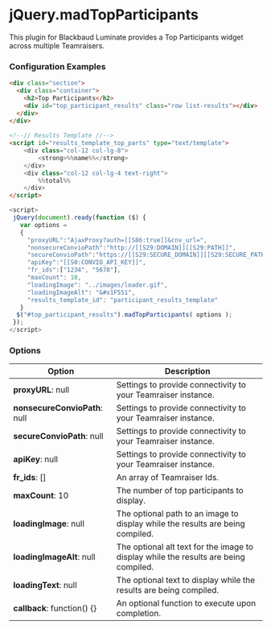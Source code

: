 # jQuery.madTopParticipants

This plugin for Blackbaud Luminate provides a Top Participants widget across multiple Teamraisers.

### Configuration Examples
```html
<div class="section">                                                                                                          
  <div class="container">                                                                                                      
    <h2>Top Participants</h2>                                                                                                  
    <div id="top_participant_results" class="row list-results"></div>                                                                                                                     
  </div>                                                                                                                       
</div>                                                                                                                         
                                                                                                                               
<!--// Results Template //-->
<script id="results_template_top_parts" type="text/template">
	<div class="col-12 col-lg-8">
		<strong>%%name%%</strong>
	</div>
	<div class="col-12 col-lg-4 text-right">
		%%total%%
	</div>
</script>                                                                                                                   
```
```javascript
<script>                                                                                                                       
 jQuery(document).ready(function ($) {                                                                                         
   var options =                                                                                                               
   {                                                                                                                           
     "proxyURL":"AjaxProxy?auth=[[S86:true]]&cnv_url=",                                                                        
     "nonsecureConvioPath":"http://[[S29:DOMAIN]][[S29:PATH]]",                                                                
     "secureConvioPath":"https://[[S29:SECURE_DOMAIN]][[S29:SECURE_PATH]]",                                                    
     "apiKey":"[[S0:CONVIO_API_KEY]]",                                                                                         
     "fr_ids":["1234", "5678"],
     "maxCount": 10,                                                                                                
     "loadingImage": "../images/loader.gif",                                                                                   
     "loadingImageAlt": "&#x1F551",                                                                                            
     "results_template_id": "participant_results_template"                                                                               
   }                                                                                                                           
  $("#top_participant_results").madTopParticipants( options );                                                                            
 });                                                                                                                           
</script>                                                                                                                      
```
### Options

Option | Description
------ | -------------
**proxyURL**: null | Settings to provide connectivity to your Teamraiser instance.
**nonsecureConvioPath**: null | Settings to provide connectivity to your Teamraiser instance.
**secureConvioPath**: null | Settings to provide connectivity to your Teamraiser instance.
**apiKey**: null | Settings to provide connectivity to your Teamraiser instance.
**fr_ids**: [] | An array of Teamraiser Ids.
**maxCount**: 10 | The number of top participants to display.
**loadingImage**: null | The optional path to an image to display while the results are being compiled.
**loadingImageAlt**: null | The optional alt text for the image to display while the results are being compiled.
**loadingText**: null | The optional text to display while the results are being compiled.
**callback**: function() {} | An optional function to execute upon completion.
